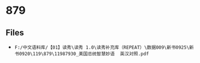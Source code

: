 # 879

## Files

- `F:/中文语料库/【01】读秀\读秀 1.0\读秀补充库（REPEAT）\数据009\新书0925\新书0920\119\879\11987930_美国总统智慧妙语  英汉对照.pdf`
